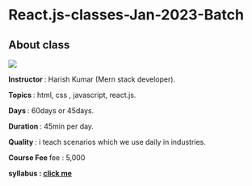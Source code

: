 <h1> <b>React.js-classes-Jan-2023-Batch</b></h1>

<h2><b>About class</b></h2>

<p> 
  <img src="https://drive.google.com/file/d/1iqTwaKSGEXBbxw8ESmlRpx_TDwrko_xv/view?usp=drivesdk" >
</p>

<p> <b> Instructor </b> : Harish Kumar (Mern stack developer).</p>

<p> <b> Topics </b> : html, css , javascript, react.js.</p>

<p> <b> Days </b> : 60days or 45days.</p>

<p> <b> Duration </b>: 45min per day.</p>

<p> <b> Quality </b>: i teach scenarios which we use daily in industries.</p>

<p> <b> Course Fee </b> fee : 5,000</p>

<p> <b> syllabus : <a href="./topics.md">click me</a></b>  </p>
